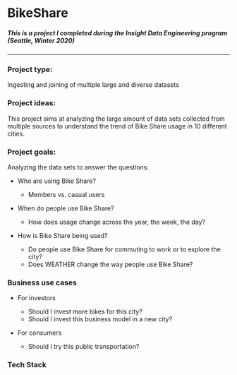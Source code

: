# BikeShare
##### This is a project I completed during the Insight Data Engineering program (Seattle, Winter 2020)
---
### Project type: 
Ingesting and joining of multiple large and diverse datasets

### Project ideas:
This project aims at analyzing the large amount of data sets collected from multiple sources to understand the trend of Bike Share usage in 10 different cities.

### Project goals:
Analyzing the data sets to answer the questions:

* Who are using Bike Share?
  * Members vs. casual users

* When do people use Bike Share?
  * How does usage change across the year, the week, the day?

* How is Bike Share being used?
  * Do people use Bike Share for commuting to work or to explore the city?
  * Does WEATHER change the way people use Bike Share?

### Business use cases

* For investors
  * Should I invest more bikes for this city?
  * Should I invest this business model in a new city?

* For consumers
  * Should I try this public transportation?

### Tech Stack
